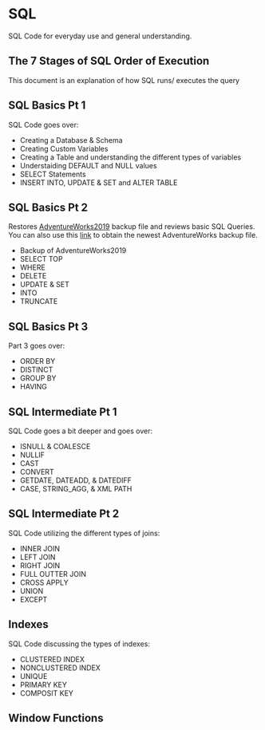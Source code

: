# SQL
SQL Code for everyday use and general understanding.

## The 7 Stages of SQL Order of Execution
This document is an explanation of how SQL runs/ executes the query

## SQL Basics Pt 1
SQL Code goes over:
- Creating a Database & Schema
- Creating Custom Variables
- Creating a Table and understanding the different types of variables
- Understaiding DEFAULT and NULL values
- SELECT Statements
- INSERT INTO, UPDATE & SET and ALTER TABLE

## SQL Basics Pt 2
Restores [AdventureWorks2019](https://github.com/Microsoft/sql-server-samples/releases/download/adventureworks/AdventureWorks2019.bak) backup file and reviews basic SQL Queries. You can also use this [link](https://learn.microsoft.com/en-us/sql/samples/adventureworks-install-configure?view=sql-server-ver16&tabs=ssms) to obtain the newest AdventureWorks backup file.
- Backup of AdventureWorks2019
- SELECT TOP
- WHERE
- DELETE
- UPDATE & SET
- INTO
- TRUNCATE

## SQL Basics Pt 3
Part 3 goes over:
- ORDER BY
- DISTINCT
- GROUP BY
- HAVING

## SQL Intermediate Pt 1
SQL Code goes a bit deeper and goes over:
- ISNULL & COALESCE
- NULLIF
- CAST
- CONVERT
- GETDATE, DATEADD, & DATEDIFF
- CASE, STRING_AGG, & XML PATH

## SQL Intermediate Pt 2
SQL Code utilizing the different types of joins:
- INNER JOIN
- LEFT JOIN
- RIGHT JOIN
- FULL OUTTER JOIN
- CROSS APPLY
- UNION
- EXCEPT

## Indexes
SQL Code discussing the types of indexes:
- CLUSTERED INDEX
- NONCLUSTERED INDEX
- UNIQUE
- PRIMARY KEY
- COMPOSIT KEY

## Window Functions

